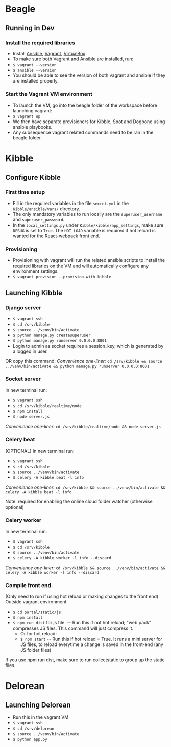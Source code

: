 # Beagle
## Running in Dev

### Install the required libraries
- Install [Ansible](https://docs.ansible.com/ansible/latest/installation_guide/index.html), [Vagrant](https://www.vagrantup.com/), [VirtualBox](https://www.virtualbox.org/)
- To make sure both Vagrant and Ansible are installed, run:
- `$ vagrant --version`
- `$ ansible --version`
- You should be able to see the version of both vagrant and ansible if they are installed properly.

### Start the Vagrant VM environment
- To launch the VM, go into the beagle folder of the workspace before launching vagrant:
- `$ vagrant up`
- We then have separate provisioners for Kibble, Spot and Dogbone using ansible playbooks.
- Any subsequence vagrant related commands need to be ran in the beagle folder.

# Kibble
## Configure Kibble
### First time setup
- Fill in the required variables in the file `secret.yml` in the `Kibble/ansible/vars/` directory.
- The only mandatory variables to run locally are the `superuser_username` and `superuser_password`.
- In the `local_settings.py` under `Kibble/kibble/app_settings`, make sure `DEBUG` is set to `True`. The `HOT_LOAD` variable is required if hot reload is wanted for the React-webpack front end.

### Provisioning
- Provisioning with vagrant will run the related ansible scripts to install the required libraries on the VM and will automatically configure any environment settings.
- `$ vagrant provision --provision-with kibble`

## Launching Kibble
### Django server
- `$ vagrant ssh`
- `$ cd /srv/kibble`
- `$ source ../venv/bin/activate`
- `$ python manage.py createsuperuser`
- `$ python manage.py runserver 0.0.0.0:8001`
- Login to admin as socket requires a session_key, which is generated by a logged in user.

OR copy this command:
_Convenience one-liner:_ `cd /srv/kibble && source ../venv/bin/activate && python manage.py runserver 0.0.0.0:8001`

### Socket server
In new terminal run:
- `$ vagrant ssh`
- `$ cd /srv/kibble/realtime/node`
- `$ npm install`
- `$ node server.js`

_Convenience one-liner:_ `cd /srv/kibble/realtime/node && node server.js`

### Celery beat
(OPTIONAL)
In new terminal run:
- `$ vagrant ssh`
- `$ cd /srv/kibble`
- `$ source ../venv/bin/activate`
- `$ celery -A kibble beat -l info`

_Convenience one-liner:_ `cd /srv/kibble && source ../venv/bin/activate && celery -A kibble beat -l info`

Note: required for enabling the online cloud folder watcher (otherwise optional)

### Celery worker
In new terminal run:
- `$ vagrant ssh`
- `$ cd /srv/kibble`
- `$ source ../venv/bin/activate`
- `$ celery -A kibble worker -l info --discard`

_Convenience one-liner:_ `cd /srv/kibble && source ../venv/bin/activate && celery -A kibble worker -l info --discard`

### Compile front end.
(Only need to run if using hot reload or making changes to the front end)
Outside vagrant environment
- `$ cd portal/static/js`
- `$ npm install`
- `$ npm run dist` for js file. -- Run this if not hot reload; "web pack" compresses JS files. This command will just compress it. 
    - Or for hot reload:
    - `$ npm start` -- Run this if hot reload = True. It runs a mini server for JS files, to reload everytime a change is saved in the front-end (any JS folder files)

If you use npm run dist, make sure to run collectstatic to group up the static files.

# Delorean
## Launching Delorean
- Run this in the vagrant VM
- `$ vagrant ssh`
- `$ cd /srv/delorean`
- `$ source ../venv/bin/activate`
- `$ python app.py`
